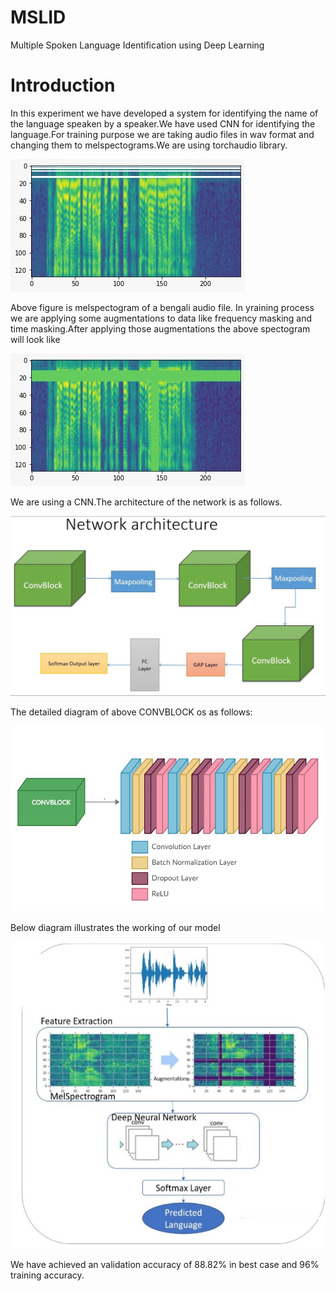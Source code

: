 # MSLID
Multiple Spoken Language Identification using Deep Learning
# Introduction
In this experiment we have developed a system for identifying the name of the language speaken by a speaker.We have used CNN for identifying the language.For training purpose we are taking audio files in wav format and changing them to melspectograms.We are using torchaudio library.

![](https://github.com/Lakshman511/MSLID/blob/master/Images/WhatsApp%20Image%202020-09-14%20at%208.59.41%20PM.jpeg)

Above figure is melspectogram of a bengali audio file.
  In yraining process we are applying some augmentations to data like frequency masking and time masking.After applying those augmentations the above spectogram will look like
  
![](https://github.com/Lakshman511/MSLID/blob/master/Images/WhatsApp%20Image%202020-09-14%20at%208.59.53%20PM.jpeg)

We are using a CNN.The architecture of the network is as follows.

![](https://github.com/Lakshman511/MSLID/blob/master/Images/Network%20architecture%20(2).jpg)

The detailed diagram of above CONVBLOCK os as follows:

![](https://github.com/Lakshman511/MSLID/blob/master/Images/ConvBlockDetailed%20(2).jpg)

Below diagram illustrates the working of our model

![](https://github.com/Lakshman511/MSLID/blob/master/Images/networkWorking%20(2).jpg)

We have achieved an validation accuracy of 88.82% in best case and 96% training accuracy.
